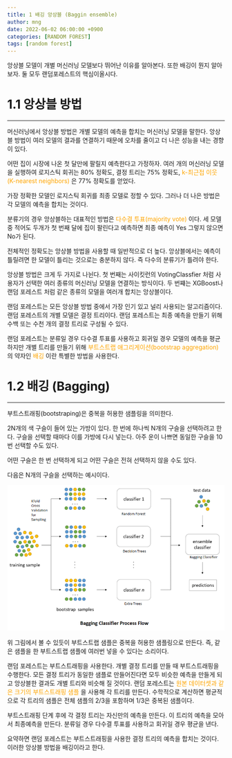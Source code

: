 ```yaml
---
title: 1 배깅 앙상블 (Baggin ensemble)
author: mng
date: 2022-06-02 06:00:00 +0900
categories: [RANDOM FOREST]
tags: [random forest]
---
```


앙상블 모델이 개별 머신러닝 모델보다 뛰어난 이유를 알아본다. 또한 배깅이 뭔지 알아보자.
둘 모두 랜덤포레스트의 핵심이올시다.

# 1.1 앙상블 방법

---

머신러닝에서 앙상블 방법은 개별 모델의 예측을 합치는 머신러닝 모델을 말한다.
앙상블 방법이 여러 모델의 결과를 연결하기 때문에 오차를 줄이고 더 나은 성능을 내는 경향이 있다.

어떤 집이 시장에 나온 첫 달만에 팔릴지 예측한다고 가정하자.
여러 개의 머신러닝 모델을 실행하여 로지스틱 회귀는 80% 정확도,
결정 트리는 75% 정확도,
<span style="color:orange">
k-최근접 이웃(K-nearest neighbors)
</span>
은 77% 정확도를 얻었다.

가장 정확한 모델인 로지스틱 회귀를 최종 모델로 정할 수 있다.
그러나 더 나은 방법은 각 모델의 예측을 합치는 것이다.

분류기의 경우 앙상블하는 대표적인 방법은
<span style="color:orange">
다수결 투표(majority vote)
</span>
이다.
세 모델 중 적어도 두개가 첫 번째 달에 집이 팔린다고 예측하면 최종 예측이 Yes 그렇지 않으면 No가 된다.

전체적인 정확도는 앙상블 방법을 사용할 때 일반적으로 더 높다.
앙상블에서는 예측이 틀릴려면 한 모델이 틀리는 것으로는 충분하지 않다.
즉 다수의 분류기가 틀려야 한다.

앙상블 방법은 크게 두 가지로 나뉜다.
첫 번째는 사이킷런의 VotingClassfier 처럼 사용자가 선택한 여러 종류의 머신러닝 모델을 연결하는 방식이다.
두 번쨰는 XGBoost나 랜덤 포레스트 처럼 같은 종류의 모델을 여러개 합치는 앙상블이다.

랜덤 포레스트는 모든 앙상블 방법 중에서 가장 인기 있고 널리 사용되는 알고리즘이다.
랜덤 포레스트의 개별 모델은 결정 트리이다.
랜덤 포레스트는 최종 예측을 만들기 위해 수백 또는 수천 개의 결정 트리로 구성될 수 있다.

랜덤 포레스트는 분류일 경우 다수결 투표를 사용하고
회귀일 경우 모델의 예측을 평균하지만 개별 트리를 만들기 위해
<span style="color:orange">
부트스트랩 애그리게이션(bootstrap aggregation)
</span>
의 약자인
<span style="color:orange">
배깅
</span>
이란 특별한 방법을 사용한다.

# 1.2 배깅 (Bagging)

---

부트스트래핑(bootstraping)은 중복을 허용한 샘플링을 의미한다.

2N개의 색 구슬이 들어 있는 가방이 있다.
한 번에 하나씩 N개의 구슬을 선택하려고 한다.
구슬을 선택할 때마다 이를 가방에 다시 넣는다.
아주 운이 나쁘면 동일한 구슬을 10번 선택할 수도 있다.

어떤 구슬은 한 번 선택하게 되고 어떤 구슬은 전혀 선택하지 않을 수도 있다.

다음은 N개의 구슬을 선택하는 예시이다.

<img src="/assets/img/bagginensemble/fig1.png">

위 그림에서 볼 수 있듯이 부트스트랩 샘플은 중복을 허용한 샘플링으로 만든다.
즉, 같은 샘플을 한 부트스트랩 샘플에 여러번 넣을 수 있다는 소리이다.

랜덤 포레스트는 부트스트래핑을 사용한다.
개별 결정 트리를 만들 때 부트스트래핑을 수행한다.
모든 결정 트리가 동일한 샘플로 만들어진다면 모두 비슷한 예측을 만들게 되고 앙상블한 결과도 개별 트리와 비슷해 질 것이다.
랜덤 포레스트는
<span style="color:orange">
원본 데이터셋과 같은 크기의 부트스트래핑 샘플
</span>
을 사용해 각 트리를 만든다.
수학적으로 계산하면 평균적으로 각 트리의 샘플은 전체 샘플의 2/3을 포함하며 1/3은 중복된 샘플이다.

부트스트래핑 단계 후에 각 결정 트리는 자신만의 예측을 만든다.
이 트리의 예측을 모아서 최종예측을 만든다. 분류일 경우 다수결 투표를 사용하고 회귀일 경우 평균을 낸다.

요약하면 랜덤 포레스트는 부트스트래핑을 사용한 결정 트리의 예측을 합치는 것이다.
이러한 앙상블 방법을 배깅이라고 한다.

